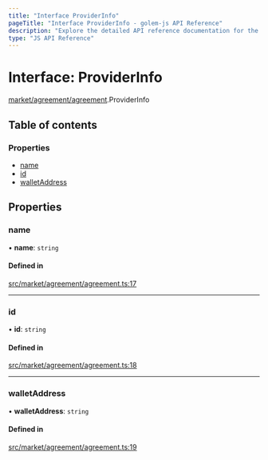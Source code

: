```yaml
---
title: "Interface ProviderInfo"
pageTitle: "Interface ProviderInfo - golem-js API Reference"
description: "Explore the detailed API reference documentation for the Interface ProviderInfo within the golem-js SDK for the Golem Network."
type: "JS API Reference"
---
```

# Interface: ProviderInfo

[market/agreement/agreement](../modules/market_agreement_agreement).ProviderInfo

## Table of contents

### Properties

- [name](market_agreement_agreement.ProviderInfo#name)
- [id](market_agreement_agreement.ProviderInfo#id)
- [walletAddress](market_agreement_agreement.ProviderInfo#walletaddress)

## Properties

### name

• **name**: `string`

#### Defined in

[src/market/agreement/agreement.ts:17](https://github.com/golemfactory/golem-js/blob/ed1cf1df/src/market/agreement/agreement.ts#L17)

___

### id

• **id**: `string`

#### Defined in

[src/market/agreement/agreement.ts:18](https://github.com/golemfactory/golem-js/blob/ed1cf1df/src/market/agreement/agreement.ts#L18)

___

### walletAddress

• **walletAddress**: `string`

#### Defined in

[src/market/agreement/agreement.ts:19](https://github.com/golemfactory/golem-js/blob/ed1cf1df/src/market/agreement/agreement.ts#L19)

